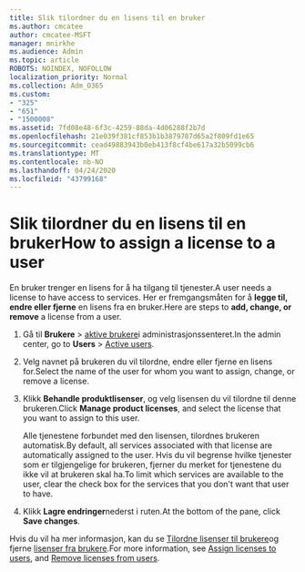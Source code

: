 ```yaml
---
title: Slik tilordner du en lisens til en bruker
ms.author: cmcatee
author: cmcatee-MSFT
manager: mnirkhe
ms.audience: Admin
ms.topic: article
ROBOTS: NOINDEX, NOFOLLOW
localization_priority: Normal
ms.collection: Adm_O365
ms.custom:
- "325"
- "651"
- "1500008"
ms.assetid: 7fd08e48-6f3c-4259-88da-4d06288f2b7d
ms.openlocfilehash: 21e039f381cf853b1b3879787d65a2f809fd1e65
ms.sourcegitcommit: cead49883943b0eb413f8cf4be617a32b5099cb6
ms.translationtype: MT
ms.contentlocale: nb-NO
ms.lasthandoff: 04/24/2020
ms.locfileid: "43799168"
---
```

# <a name="how-to-assign-a-license-to-a-user"></a><span data-ttu-id="e37a6-102">Slik tilordner du en lisens til en bruker</span><span class="sxs-lookup"><span data-stu-id="e37a6-102">How to assign a license to a user</span></span>

<span data-ttu-id="e37a6-103">En bruker trenger en lisens for å ha tilgang til tjenester.</span><span class="sxs-lookup"><span data-stu-id="e37a6-103">A user needs a license to have access to services.</span></span> <span data-ttu-id="e37a6-104">Her er fremgangsmåten for å **legge til, endre eller fjerne** en lisens fra en bruker.</span><span class="sxs-lookup"><span data-stu-id="e37a6-104">Here are steps to **add, change, or remove** a license from a user.</span></span>
  
1. <span data-ttu-id="e37a6-105">Gå til **Brukere** \> [aktive brukere](https://go.microsoft.com/fwlink/p/?linkid=834822)i administrasjonssenteret.</span><span class="sxs-lookup"><span data-stu-id="e37a6-105">In the admin center, go to **Users** \> [Active users](https://go.microsoft.com/fwlink/p/?linkid=834822).</span></span>

2. <span data-ttu-id="e37a6-106">Velg navnet på brukeren du vil tilordne, endre eller fjerne en lisens for.</span><span class="sxs-lookup"><span data-stu-id="e37a6-106">Select the name of the user for whom you want to assign, change, or remove a license.</span></span>

3. <span data-ttu-id="e37a6-107">Klikk **Behandle produktlisenser**, og velg lisensen du vil tilordne til denne brukeren.</span><span class="sxs-lookup"><span data-stu-id="e37a6-107">Click **Manage product licenses**, and select the license that you want to assign to this user.</span></span>

    <span data-ttu-id="e37a6-108">Alle tjenestene forbundet med den lisensen, tilordnes brukeren automatisk.</span><span class="sxs-lookup"><span data-stu-id="e37a6-108">By default, all services associated with that license are automatically assigned to the user.</span></span> <span data-ttu-id="e37a6-109">Hvis du vil begrense hvilke tjenester som er tilgjengelige for brukeren, fjerner du merket for tjenestene du ikke vil at brukeren skal ha.</span><span class="sxs-lookup"><span data-stu-id="e37a6-109">To limit which services are available to the user, clear the check box for the services that you don't want that user to have.</span></span>

4. <span data-ttu-id="e37a6-110">Klikk **Lagre endringer**nederst i ruten.</span><span class="sxs-lookup"><span data-stu-id="e37a6-110">At the bottom of the pane, click **Save changes**.</span></span>

<span data-ttu-id="e37a6-111">Hvis du vil ha mer informasjon, kan du se [Tilordne lisenser til brukere](https://docs.microsoft.com/office365/admin/subscriptions-and-billing/assign-licenses-to-users)og fjerne [lisenser fra brukere](https://docs.microsoft.com/office365/admin/subscriptions-and-billing/remove-licenses-from-users).</span><span class="sxs-lookup"><span data-stu-id="e37a6-111">For more information, see [Assign licenses to users](https://docs.microsoft.com/office365/admin/subscriptions-and-billing/assign-licenses-to-users), and [Remove licenses from users](https://docs.microsoft.com/office365/admin/subscriptions-and-billing/remove-licenses-from-users).</span></span>